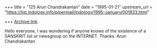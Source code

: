 +++
title = "125 Arun Chandrakantan"
date = "1995-01-21"
upstream_url = "https://list.indology.info/pipermail/indology/1995-January/001833.html"

+++
[Archive link](https://list.indology.info/pipermail/indology/1995-January/001833.html)

Hello everyone,
             I was wondering if anyone knows of the existence of a SANSKRIT
list or newsgroup on the INTERNET. Thanks.
                                           Arun Chandrakantan





